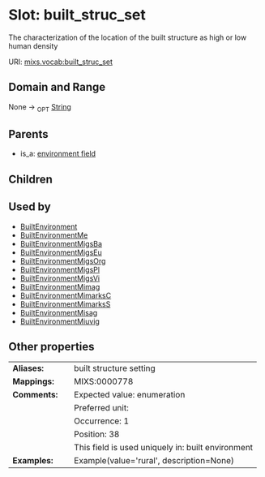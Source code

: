 
# Slot: built_struc_set


The characterization of the location of the built structure as high or low human density

URI: [mixs.vocab:built_struc_set](https://w3id.org/mixs/vocab/built_struc_set)


## Domain and Range

None ->  <sub>OPT</sub> [String](types/String.md)

## Parents

 *  is_a: [environment field](environment_field.md)

## Children


## Used by

 * [BuiltEnvironment](BuiltEnvironment.md)
 * [BuiltEnvironmentMe](BuiltEnvironmentMe.md)
 * [BuiltEnvironmentMigsBa](BuiltEnvironmentMigsBa.md)
 * [BuiltEnvironmentMigsEu](BuiltEnvironmentMigsEu.md)
 * [BuiltEnvironmentMigsOrg](BuiltEnvironmentMigsOrg.md)
 * [BuiltEnvironmentMigsPl](BuiltEnvironmentMigsPl.md)
 * [BuiltEnvironmentMigsVi](BuiltEnvironmentMigsVi.md)
 * [BuiltEnvironmentMimag](BuiltEnvironmentMimag.md)
 * [BuiltEnvironmentMimarksC](BuiltEnvironmentMimarksC.md)
 * [BuiltEnvironmentMimarksS](BuiltEnvironmentMimarksS.md)
 * [BuiltEnvironmentMisag](BuiltEnvironmentMisag.md)
 * [BuiltEnvironmentMiuvig](BuiltEnvironmentMiuvig.md)

## Other properties

|  |  |  |
| --- | --- | --- |
| **Aliases:** | | built structure setting |
| **Mappings:** | | MIXS:0000778 |
| **Comments:** | | Expected value: enumeration |
|  | | Preferred unit:  |
|  | | Occurrence: 1 |
|  | | Position: 38 |
|  | | This field is used uniquely in: built environment |
| **Examples:** | | Example(value='rural', description=None) |

